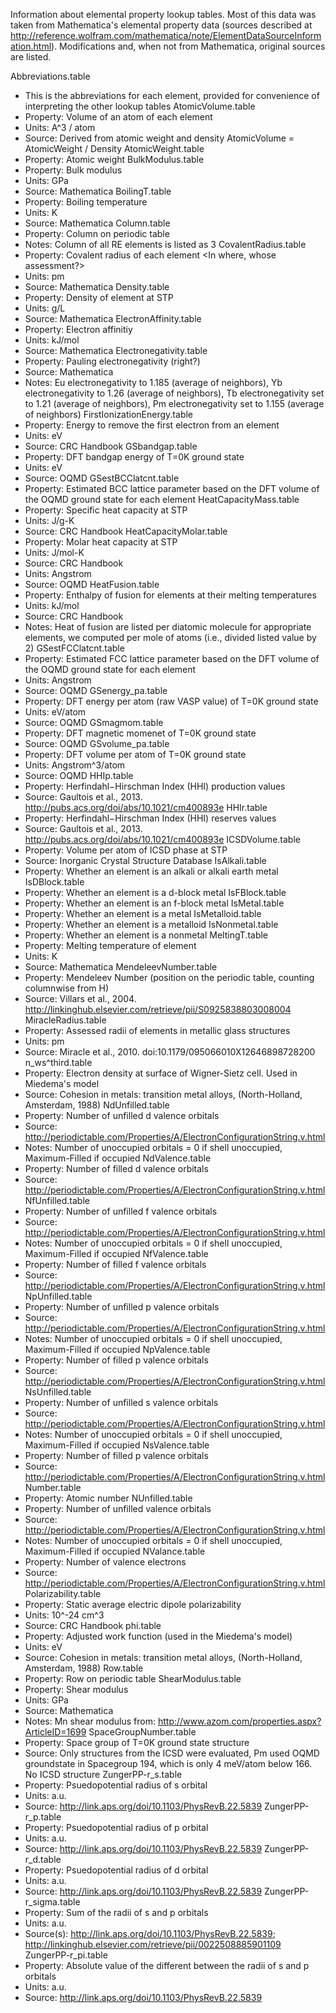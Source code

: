 Information about elemental property lookup tables. Most of this data was taken from Mathematica's elemental property data (sources described at http://reference.wolfram.com/mathematica/note/ElementDataSourceInformation.html). Modifications and, when not from Mathematica, original sources are listed.

Abbreviations.table
* This is the abbreviations for each element, provided for convenience of interpreting the other lookup tables
AtomicVolume.table
* Property: Volume of an atom of each element
* Units: A^3 / atom
* Source: Derived from atomic weight and density AtomicVolume = AtomicWeight / Density
AtomicWeight.table
* Property: Atomic weight
BulkModulus.table
* Property: Bulk modulus
* Units: GPa
* Source: Mathematica
BoilingT.table
* Property: Boiling temperature
* Units: K
* Source: Mathematica
Column.table
* Property: Column on periodic table
* Notes: Column of all RE elements is listed as 3
CovalentRadius.table
* Property: Covalent radius of each element <In where, whose assessment?>
* Units: pm
* Source: Mathematica
Density.table
* Property: Density of element at STP
* Units: g/L
* Source: Mathematica
ElectronAffinity.table
* Property: Electron affinitiy
* Units: kJ/mol
* Source: Mathematica
Electronegativity.table
* Property: Pauling electronegativity (right?)
* Source: Mathematica
* Notes: Eu electronegativity to 1.185 (average of neighbors), Yb electronegativity to 1.26 (average of neighbors), Tb electronegativity set to 1.21 (average of neighbors), Pm electronegativity set to 1.155 (average of neighbors)
FirstIonizationEnergy.table
* Property: Energy to remove the first electron from an element
* Units: eV
* Source: CRC Handbook
GSbandgap.table
* Property: DFT bandgap energy of T=0K ground state
* Units: eV
* Source: OQMD
GSestBCClatcnt.table
* Property: Estimated BCC lattice parameter based on the DFT volume of the OQMD ground state for each element
HeatCapacityMass.table
* Property: Specific heat capacity at STP
* Units: J/g-K
* Source: CRC Handbook
HeatCapacityMolar.table
* Property: Molar heat capacity at STP
* Units: J/mol-K
* Source: CRC Handbook
* Units: Angstrom
* Source: OQMD
HeatFusion.table
* Property: Enthalpy of fusion for elements at their melting temperatures
* Units: kJ/mol
* Source: CRC Handbook
* Notes: Heat of fusion are listed per diatomic molecule for appropriate elements, we computed per mole of atoms (i.e., divided listed value by 2)
GSestFCClatcnt.table
* Property: Estimated FCC lattice parameter based on the DFT volume of the
OQMD ground state for each element
* Units: Angstrom
* Source: OQMD
GSenergy_pa.table
* Property: DFT energy per atom (raw VASP value) of T=0K ground state
* Units: eV/atom
* Source: OQMD
GSmagmom.table
* Property: DFT magnetic momenet of T=0K ground state
* Source: OQMD
GSvolume_pa.table
* Property: DFT volume per atom of T=0K ground state
* Units: Angstrom^3/atom
* Source: OQMD
HHIp.table
* Property: Herfindahl−Hirschman Index (HHI) production values
* Source: Gaultois et al., 2013. http://pubs.acs.org/doi/abs/10.1021/cm400893e
HHIr.table
* Property: Herfindahl−Hirschman Index (HHI) reserves values
* Source: Gaultois et al., 2013. http://pubs.acs.org/doi/abs/10.1021/cm400893e
ICSDVolume.table
* Property: Volume per atom of ICSD phase at STP
* Source: Inorganic Crystal Structure Database
IsAlkali.table
* Property: Whether an element is an alkali or alkali earth metal
IsDBlock.table
* Property: Whether an element is a d-block metal
IsFBlock.table
* Property: Whether an element is an f-block metal
IsMetal.table
* Property: Whether an element is a metal
IsMetalloid.table
* Property: Whether an element is a metalloid
IsNonmetal.table
* Property: Whether an element is a nonmetal
MeltingT.table
* Property: Melting temperature of element
* Units: K
* Source: Mathematica
MendeleevNumber.table
* Property: Mendeleev Number (position on the periodic table, counting columnwise from H)
* Source: Villars et al., 2004. http://linkinghub.elsevier.com/retrieve/pii/S0925838803008004
MiracleRadius.table
* Property: Assessed radii of elements in metallic glass structures
* Units: pm
* Source: Miracle et al., 2010. doi:10.1179/095066010X12646898728200
n_ws^third.table
* Property: Electron density at surface of Wigner-Sietz cell. Used in Miedema's model
* Source: Cohesion in metals: transition metal alloys, (North-Holland, Amsterdam, 1988)
NdUnfilled.table
* Property: Number of unfilled d valence orbitals
* Source: http://periodictable.com/Properties/A/ElectronConfigurationString.v.html
* Notes: Number of unoccupied orbitals = 0 if shell unoccupied, Maximum-Filled if occupied
NdValence.table
* Property: Number of filled d valence orbitals
* Source: http://periodictable.com/Properties/A/ElectronConfigurationString.v.html
NfUnfilled.table
* Property: Number of unfilled f valence orbitals
* Source: http://periodictable.com/Properties/A/ElectronConfigurationString.v.html
* Notes: Number of unoccupied orbitals = 0 if shell unoccupied, Maximum-Filled if occupied
NfValence.table
* Property: Number of filled f valence orbitals
* Source: http://periodictable.com/Properties/A/ElectronConfigurationString.v.html
NpUnfilled.table
* Property: Number of unfilled p valence orbitals
* Source: http://periodictable.com/Properties/A/ElectronConfigurationString.v.html
* Notes: Number of unoccupied orbitals = 0 if shell unoccupied, Maximum-Filled if occupied
NpValence.table
* Property: Number of filled p valence orbitals
* Source: http://periodictable.com/Properties/A/ElectronConfigurationString.v.html
NsUnfilled.table
* Property: Number of unfilled s valence orbitals
* Source: http://periodictable.com/Properties/A/ElectronConfigurationString.v.html
* Notes: Number of unoccupied orbitals = 0 if shell unoccupied, Maximum-Filled if occupied
NsValence.table
* Property: Number of filled p valence orbitals
* Source: http://periodictable.com/Properties/A/ElectronConfigurationString.v.html
Number.table
* Property: Atomic number
NUnfilled.table
* Property: Number of unfilled valence orbitals
* Source: http://periodictable.com/Properties/A/ElectronConfigurationString.v.html
* Notes: Number of unoccupied orbitals = 0 if shell unoccupied, Maximum-Filled if occupied
NValance.table
* Property: Number of valence electrons
* Source: http://periodictable.com/Properties/A/ElectronConfigurationString.v.html
Polarizability.table
* Property: Static average electric dipole polarizability
* Units: 10^-24 cm^3
* Source: CRC Handbook
phi.table
* Property: Adjusted work function (used in the Miedema's model)
* Units: eV
* Source: Cohesion in metals: transition metal alloys, (North-Holland, Amsterdam, 1988)
Row.table
* Property: Row on periodic table
ShearModulus.table
* Property: Shear modulus
* Units: GPa
* Source: Mathematica
* Notes: Mn shear modulus from: http://www.azom.com/properties.aspx?ArticleID=1699
SpaceGroupNumber.table
* Property: Space group of T=0K ground state structure
* Source: Only structures from the ICSD were evaluated, Pm used OQMD groundstate in Spacegroup 194, which is only 4 meV/atom below 166. No ICSD structure
ZungerPP-r_s.table
* Property: Psuedopotential radius of s orbital
* Units: a.u.
* Source: http://link.aps.org/doi/10.1103/PhysRevB.22.5839
ZungerPP-r_p.table
* Property: Psuedopotential radius of p orbital
* Units: a.u.
* Source: http://link.aps.org/doi/10.1103/PhysRevB.22.5839
ZungerPP-r_d.table
* Property: Psuedopotential radius of d orbital
* Units: a.u.
* Source: http://link.aps.org/doi/10.1103/PhysRevB.22.5839
ZungerPP-r_sigma.table
* Property: Sum of the radii of s and p orbitals
* Units: a.u.
* Source(s): http://link.aps.org/doi/10.1103/PhysRevB.22.5839; http://linkinghub.elsevier.com/retrieve/pii/0022508885901109
ZungerPP-r_pi.table
* Property: Absolute value of the different between the radii of s and p orbitals
* Units: a.u.
* Source: http://link.aps.org/doi/10.1103/PhysRevB.22.5839